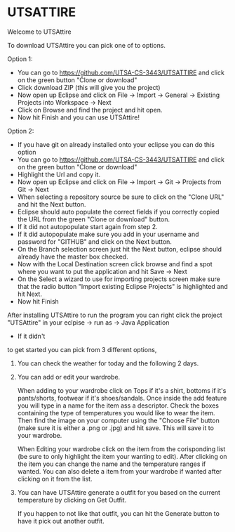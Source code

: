 # UTSATTIRE

Welcome to UTSAttire

To download  UTSAttire you can pick one of to options.

Option 1:
 - You can go to https://github.com/UTSA-CS-3443/UTSATTIRE and click on the green button "Clone or download"
 - Click download ZIP (this will give you the project)
 - Now open up Eclipse and click on File -> Import -> General -> Existing Projects into Workspace -> Next
 - Click on Browse and find the project and hit open.
 - Now hit Finish and you can use UTSAttire!
   
Option 2:
 - If you have git on already installed onto your eclipse you can do this option
 - You can go to https://github.com/UTSA-CS-3443/UTSATTIRE and click on the green button "Clone or download"
 - Highlight the Url and copy it.
 - Now open up Eclipse and click on File -> Import -> Git -> Projects from Git -> Next
 - When selecting a repository source be sure to click on the "Clone URL" and hit the Next button.
 - Eclipse should auto populate the correct fields if you correctly copied the URL from the green "Clone or download" button.
 - If it did not autopopulate start again from step 2.
 - If it did autopopulate make sure you add in your username and password for "GITHUB" and click on the Next button.
 - On the Branch selection screen just hit the Next button, eclipse should already have the master box checked.
 - Now with the Local Destination screen click browse and find a spot where you want to put the application and hit Save -> Next
 - On the Select a wizard to use for importing projects screen make sure that the radio button "Import existing Eclipse Projects"
   is highlighted and hit Next.
 - Now hit Finish
  
After installing UTSAttire to run the program you can right click the project "UTSAttire" in your eclpise -> run as -> Java Application
- If it didn't 

to get started you can pick from 3 different options,

1. You can check the weather for today and the following 2 days.

2. You can add or edit your wardrobe.

    When adding to your wardrobe click on Tops if it's a shirt, bottoms if it's pants/shorts, footwear if it's shoes/sandals.
        Once inside the add feature you will type in a name for the item ass a descriptor. Check the boxes containing the type of
        temperatures you would like to wear the item. Then find the image on your computer using the "Choose File" button (make
        sure it is either a .png or .jpg) and hit save. This will save it to your wardrobe.
    
    When Editing your wardrobe click on the item from the corisponding list (be sure to only highlight the item your wanting to edit).
        After clicking on the item you can change the name and the temperature ranges if wanted. You can also delete a item from your
        wardrobe if wanted after clicking on it from the list.
        
 3. You can have UTSAttire generate a outfit for you based on the current temperature by clicking on Get Outfit.
      
       If you happen to not like that outfit, you can hit the Generate button to have it pick out another outfit.
